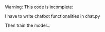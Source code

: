 Warning: This code is incomplete:

I have to write chatbot functionalities in chat.py

Then train the model...

